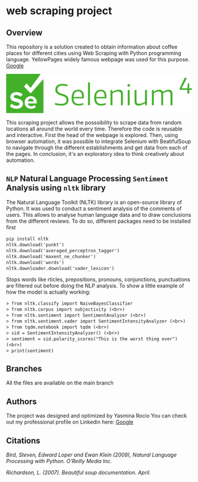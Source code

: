 # web scraping project
 
## Overview
This repository is a solution created to obtain information about coffee places for different cities using Web Scraping with Python programming language. YellowPages widely famous webpage was used for this purpose. <a href="https://www.yellowpages.com/" target="_blank">Google</a>


![alt text](https://github.com/yasmina-99/web-scraping-project/blob/main/selenium_4_logo.png?raw=true)


This scraping project allows the posssibility to scrape data from random locations all around the world every time. Therefore the code is reusable and interactive. First the head of the webpage is explored. Then, using browser automation, it was possible to integrate Selenium with BeatifulSoup to navigate through the different establishments and get data from each of the pages. In conclusion, it's an exploratory idea to think creatively about automation.

## `NLP` Natural Language Processing `Sentiment` Analysis using `nltk` library 

The Natural Language Toolkit (NLTK) library is an open-source library of Python. It was used to conduct a sentiment analysis of the comments of users. This allows to analyse human language data and to draw conclusions from the different reviews. To do so, different packages need to be installed first

``` 
pip install nltk
nltk.download('punkt')
nltk.download('averaged_perceptron_tagger')
nltk.download('maxent_ne_chunker')
nltk.download('words')
nltk.downloader.download('vader_lexicon')
```

Stops words like rticles, prepositions, pronouns, conjunctions, punctuations are filtered out before doing the NLP analysis. To show a little example of how the model is actually working:

```
> from nltk.classify import NaiveBayesClassifier 
> from nltk.corpus import subjectivity (<br>)
> from nltk.sentiment import SentimentAnalyzer (<br>)
> from nltk.sentiment.vader import SentimentIntensityAnalyzer (<br>)
> from tqdm.notebook import tqdm (<br>)
> sid = SentimentIntensityAnalyzer() (<br>)
> sentiment = sid.polarity_scores("This is the worst thing ever") (<br>)
> print(sentiment)
```


## Branches
All the files are available on the main branch 

## Authors 

The project was designed and optimized by Yasmina Rocio 
You can check out my professional profile on Linkedin here: <a href="https://www.linkedin.com/in/yasmina-rocio-luzardo/" target="_blank">Google</a>

## Citations 

*Bird, Steven, Edward Loper and Ewan Klein (2009), Natural Language Processing with Python. O'Reilly Media Inc.*

*Richardson, L. (2007). Beautiful soup documentation. April.*


